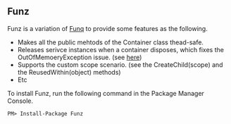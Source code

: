 Funz
----
Funz is a variation of [Funq] to provide some features as the following.

 * Makes all the public mehtods of the Container class thead-safe.
 * Releases serivce instances when a container disposes, which fixes the OutOfMemoeryException issue. (see [here])
 * Supports the custom scope scenario. (see the CreateChild(scope) and the ReusedWithin(object) methods)
 * Etc

To install Funz, run the following command in the Package Manager Console.

```
PM> Install-Package Funz
```

[Funq]: http://funq.codeplex.com/
[here]: http://stackoverflow.com/questions/15512035/funq-and-disposing-of-child-container
